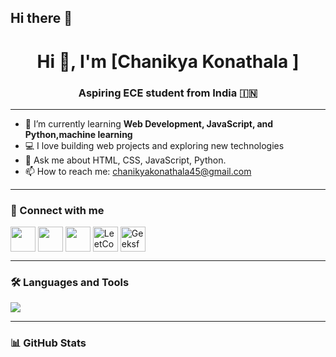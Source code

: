 ## Hi there 👋

<!--
**konathalachanikya/konathalachanikya** is a ✨ _special_ ✨ repository because its `README.md` (this file) appears on your GitHub profile.

Here are some ideas to get you started:

- 🔭 I’m currently working on ...
- 🌱 I’m currently learning ...
- 👯 I’m looking to collaborate on ...
- 🤔 I’m looking for help with ...
- 💬 Ask me about ...
- 📫 How to reach me: ...
- 😄 Pronouns: ...
- ⚡ Fun fact: ...
-->
<h1 align="center">Hi 👋, I'm [Chanikya Konathala ]</h1>
<h3 align="center">Aspiring ECE student from India 🇮🇳</h3>

---

- 🌱 I’m currently learning **Web Development, JavaScript, and Python,machine learning**
- 💻 I love building web projects and exploring new technologies
- 💬 Ask me about HTML, CSS, JavaScript,  Python.
- 📫 How to reach me: [chanikyakonathala45@gmail.com](mailto:chanikyakonathala45@gmail.com)

---

### 🔗 Connect with me
<p align="left">
  <a href="https://www.linkedin.com/in/chanikya-konathala/" target="blank"><img align="center" src="https://skillicons.dev/icons?i=linkedin" height="40" /></a>
  <a href="https://github.com/konathalachanikya" target="blank"><img align="center" src="https://skillicons.dev/icons?i=github" height="40" /></a>
  <a href="https://www.instagram.com/_passionate_chanikya_/?hl=en" target="blank"><img align="center" src="https://skillicons.dev/icons?i=instagram" height="40" /></a>
  <a href="https://leetcode.com/u/Chanikya_konathala/" target="blank"><img align="center" src="https://upload.wikimedia.org/wikipedia/commons/1/19/LeetCode_logo_black.png" alt="LeetCode" height="40" /></a>
  <a href="https://www.geeksforgeeks.org/user/chanikyako1z1w/" target="blank"><img align="center" src="https://upload.wikimedia.org/wikipedia/commons/4/43/GeeksforGeeks.svg" alt="GeeksforGeeks" height="40" /></a>
  
</p>

---

### 🛠️ Languages and Tools
<p align="left">
  <img src="https://skillicons.dev/icons?i=c,html,css,js,python,arduino,git,github,vscode,matlab" />

  
</p>

---

### 📊 GitHub Stats
<p align="left">
  <img
